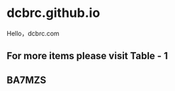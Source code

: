 # dcbrc.github.io
Hello，dcbrc.com

## For more items please visit <a id="all4rc.net">Table - 1</a> 

## BA7MZS
